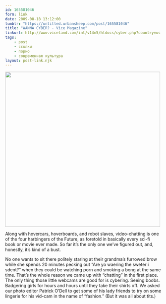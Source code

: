 ```yaml
---
id: 165581046
form: link
date: 2009-08-18 13:12:00
tumblr: "https://untitled.urbansheep.com/post/165581046"
title: "WANNA CYBER? - Vice Magazine"
linkurl: http://www.viceland.com/int/v14n5/htdocs/cyber.php?country=us
tags:
    - post
    - ссылки
    - порно
    - современная культура
layout: post-link.njk
---
```

<p><a href="http://www.viceland.com/int/v14n5/htdocs/cyber.php?country=us"><img src="http://www.viceland.com/int/v14n5/htdocs/cyber/3.jpg" width="500" border="0"/></a></p>

<p>Along with hovercars, hoverboards, and robot slaves, video-chatting is one of the four harbingers of the Future, as foretold in basically every sci-fi book or movie ever made. So far it’s the only one we’ve figured out, and, honestly, it’s kind of a bust.</p>

<p>No one wants to sit there politely staring at their grandma’s furrowed brow while she spends 20 minutes pecking out “Are yo waering the sweter i sdent?” when they could be watching porn and smoking a bong at the same time. That’s the whole reason we came up with “chatting” in the first place. The only thing those little webcams are good for is cybering. Seeing boobs. Badgering girls for hours and hours until they take their shirts off. We asked our photo editor Patrick O’Dell to get some of his lady friends to try on some lingerie for his vid-cam in the name of “fashion.” (But it was all about tits.)</p>
